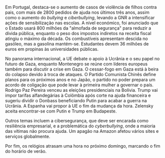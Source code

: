 Em Portugal, destaca-se o aumento de casos de violência de filhos contra pais, com mais de 2800 pedidos de ajuda nos últimos três anos, assim como o aumento do *bullying* e *ciberbullying*, levando a GNR a intensificar ações de sensibilização nas escolas. A nível económico, foi anunciado que o Estado usará 800 milhões da "almofada de segurança" para reduzir a dívida pública, enquanto o peso dos impostos indiretos na receita fiscal atingiu o máximo da década. Os combustíveis apresentam descida no gasóleo, mas a gasolina mantém-se. Estudantes devem 36 milhões de euros em propinas às universidades públicas.

No panorama internacional, a UE debate o apoio à Ucrânia e o seu papel no futuro de Gaza, enquanto Montenegro se reúne com líderes europeus também para discutir a crise em Gaza. O cessar-fogo em Gaza está à beira do colapso devido à troca de ataques. O Partido Comunista Chinês define planos para os próximos anos e no Japão, o partido no poder prepara um acordo de coligação que pode levar à primeira mulher a governar o país. Rodrigo Paz Pereira venceu as eleições presidenciais na Bolívia. Trump vai impor tarifas alfandegárias à Colômbia após corte na ajuda financeira e sugeriu dividir o Donbass beneficiando Putin para acabar a guerra na Ucrânia. A Espanha vai propor à UE o fim da mudança da hora. Zelensky aceita encontrar-se com Putin e Trump em Budapeste.

Outros temas incluem a cibersegurança, que deve ser encarada como resiliência empresarial, e a problemática do *cyberbullying*, onde a maioria das vítimas não procura ajuda. Um apagão na Amazon afetou vários sites e serviços globalmente.

Por fim, os relógios atrasam uma hora no próximo domingo, marcando o fim do horário de verão.